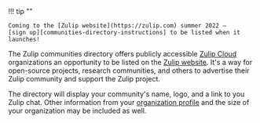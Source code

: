 !!! tip ""

    Coming to the [Zulip website](https://zulip.com) summer 2022 —
    [sign up][communities-directory-instructions] to be listed when it launches!

The Zulip communities directory offers publicly accessible [Zulip Cloud][zulip-cloud]
organizations an opportunity to be listed on the [Zulip website](https://zulip.com). It's a way
for open-source projects, research communities, and others to advertise their
Zulip community and support the Zulip project.

The directory will display your community's name, logo, and a link to you Zulip
chat. Other information from your [organization
profile](/help/create-your-organization-profile) and the size of your
organization may be included as well.

[zulip-cloud]: https://zulip.com/plans/
[communities-directory-instructions]: /help/communities-directory#change-whether-your-organization-may-be-listed-in-the-zulip-communities-directory

